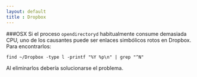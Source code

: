 ```yaml
---
layout: default
title : Dropbox
---
```

###OSX
Si el proceso `opendirectoryd` habitualmente consume demasiada CPU, uno de los causantes puede ser enlaces simbólicos rotos en Dropbox.  
Para encontrarlos:

	find ~/Dropbox -type l -printf "%Y %p\n" | grep "^N"

Al eliminarlos debería solucionarse el problema.
